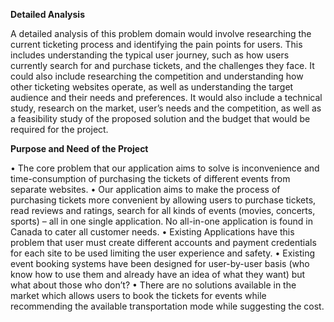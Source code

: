 <b>Detailed Analysis</b>

A detailed analysis of this problem domain would involve researching the current ticketing process and identifying the pain points for users. This includes understanding the typical user journey, such as how users currently search for and purchase tickets, and the challenges they face. It could also include researching the competition and understanding how other ticketing websites operate, as well as understanding the target audience and their needs and preferences.
It would also include a technical study, research on the market, user’s needs and the competition, as well as a feasibility study of the proposed solution and the budget that would be required for the project.

<b>Purpose and Need of the Project</b>

• The core problem that our application aims to solve is inconvenience and time-consumption of purchasing the tickets of different events from separate websites.
• Our application aims to make the process of purchasing tickets more convenient by allowing users to purchase tickets, read reviews and ratings, search for all kinds of events (movies, concerts, sports) – all in one single application. No all-in-one application is found in Canada to cater all customer needs.
• Existing Applications have this problem that user must create different accounts and payment credentials for each site to be used limiting the user experience and safety.
• Existing event booking systems have been designed for user-by-user basis (who know how to use them and already have an idea of what they want) but what about those who don’t?
• There are no solutions available in the market which allows users to book the tickets for events while recommending the available transportation mode while suggesting the cost.
